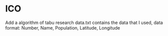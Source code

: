 # ICO
Add a algorithm of tabu research
data.txt contains the data that I used, data  format: 
  Number, Name, Population, Latitude, Longitude

